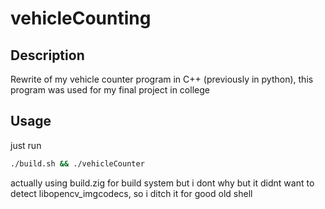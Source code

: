 # vehicleCounting

## Description 
Rewrite of my vehicle counter program in C++ (previously in python), this program was used for my final project in college

## Usage
just run 
```sh
./build.sh && ./vehicleCounter
```

actually using build.zig for build system but i dont why but it didnt want to detect libopencv_imgcodecs, so i ditch it for good old shell


